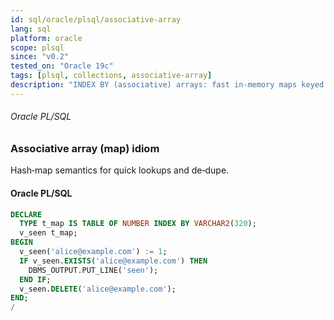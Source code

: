 ```yaml
---
id: sql/oracle/plsql/associative-array
lang: sql
platform: oracle
scope: plsql
since: "v0.2"
tested_on: "Oracle 19c"
tags: [plsql, collections, associative-array]
description: "INDEX BY (associative) arrays: fast in-memory maps keyed by VARCHAR2 or PLS_INTEGER"
---
```

###### Oracle PL/SQL
### Associative array (map) idiom
Hash‑map semantics for quick lookups and de‑dupe.

#### Oracle PL/SQL
```sql
DECLARE
  TYPE t_map IS TABLE OF NUMBER INDEX BY VARCHAR2(320);
  v_seen t_map;
BEGIN
  v_seen('alice@example.com') := 1;
  IF v_seen.EXISTS('alice@example.com') THEN
    DBMS_OUTPUT.PUT_LINE('seen');
  END IF;
  v_seen.DELETE('alice@example.com');
END;
/
```

